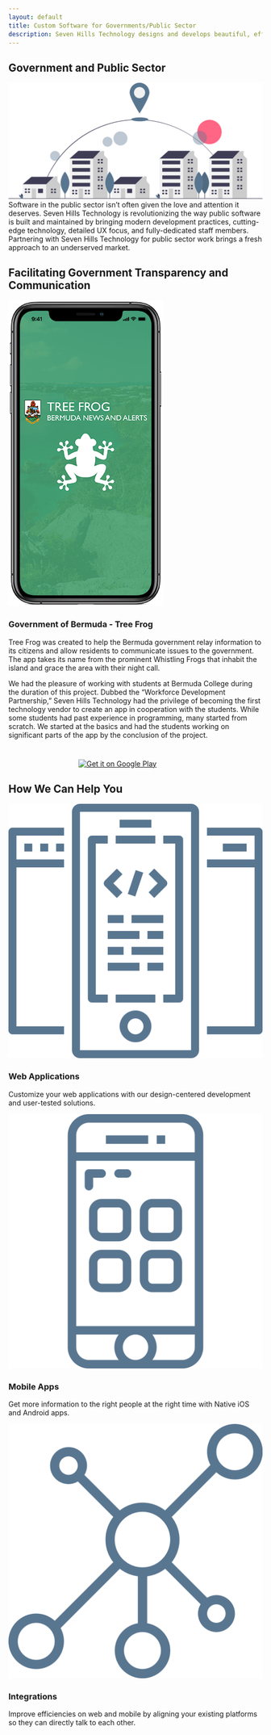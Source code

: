 ```yaml
---
layout: default
title: Custom Software for Governments/Public Sector
description: Seven Hills Technology designs and develops beautiful, efficient, and modern software for governments and public entities.
---
```


<section data-scroll class="sh-intro is-outside">
    <div class="sh-tagline">
        <h1 class="sh-header-lines"><span>Government and Public Sector</span></h1>
        <div id="publicSectorFeature" >
            <img src="/images/government.svg" alt="government and public sector"/>
        </div>
    </div>
    <div class="sh-description">
        Software in the public sector isn’t often given the love and attention it deserves. Seven Hills Technology is revolutionizing the way public software is built and maintained by bringing modern development practices, cutting-edge technology, detailed UX focus, and fully-dedicated staff members. Partnering with Seven Hills Technology for public sector work brings a fresh approach to an underserved market.
    </div>
</section>

<div class="sh-band-flair dark-top"></div>
<section class="sh-dark-band">
    <h2 data-scroll class="sh-dark-band-header">Facilitating Government Transparency and Communication</h2>
    <div id="govtWrapper">
        <div data-scroll id="treeFrogImageWrapper">
            <img src="/images/tree-frog-device-frame.png" alt="Image of Bermuda Tree Frog App" />
        </div>
        <div id="treeFrogTextWrapper">
            <h3 data-scroll class="small-header">Government of Bermuda - Tree Frog</h3>
            <p data-scroll>
                Tree Frog was created to help the Bermuda government relay information to its citizens and allow residents to communicate issues to the government. The app takes its name from the prominent Whistling Frogs that inhabit the island and grace the area with their night call.
            </p>
            <p data-scroll>
                We had the pleasure of working with students at Bermuda College during the duration of this project. Dubbed the “Workforce Development Partnership,” Seven Hills Technology had the privilege of becoming the first technology vendor to create an app in cooperation with the students. While some students had past experience in programming, many started from scratch. We started at the basics and had the students working on significant parts of the app by the conclusion of the project.
            </p>
            <div data-scroll id="playStoreButtons">
                <a href="https://itunes.apple.com/us/app/bermuda-tree-frog/id1457602409?mt=8" style="display:inline-block;overflow:hidden;background:url(https://linkmaker.itunes.apple.com/en-us/badge-lrg.svg?releaseDate=2019-03-27&kind=iossoftware&bubble=ios_apps) no-repeat;width:135px;height:40px;"></a> 
                <a href='https://play.google.com/store/apps/details?id=gov.bermuda.treeFrog&hl=en_US&pcampaignid=MKT-Other-global-all-co-prtnr-py-PartBadge-Mar2515-1'><img alt='Get it on Google Play' src='https://play.google.com/intl/en_us/badges/images/generic/en_badge_web_generic.png' style="height: 60px;"/></a>
            </div>
        </div>
    </div>
</section>
<div class="sh-band-flair dark-bottom"></div>

<section class="sh-white-band">
    <h2 data-scroll class="sh-white-band-header">How We Can Help You</h2>
    <div class="sh-services" id="govtServices">
        <div data-scroll class="sh-service govt-service">
            <img src="/images/cloud-blue.svg" alt="Web Apps" />
            <h3 class="small-header">Web Applications</h3>
            <p>Customize your web applications with our design-centered development and user-tested solutions.</p>
        </div>
        <div data-scroll class="sh-service govt-service">
            <img src="/images/mobile-blue.svg" alt="Mobile Apps" />
            <h3 class="small-header">Mobile Apps</h3>
            <p>Get more information to the right people at the right time with Native iOS and Android apps.</p>
        </div>
        <div data-scroll class="sh-service govt-service">
            <img src="/images/integration-blue.svg" alt="Integrations" />
            <h3 class="small-header">Integrations</h3>
            <p>Improve efficiencies on web and mobile by aligning your existing platforms so they can directly talk to each other.</p>
        </div>
    </div>
</section>